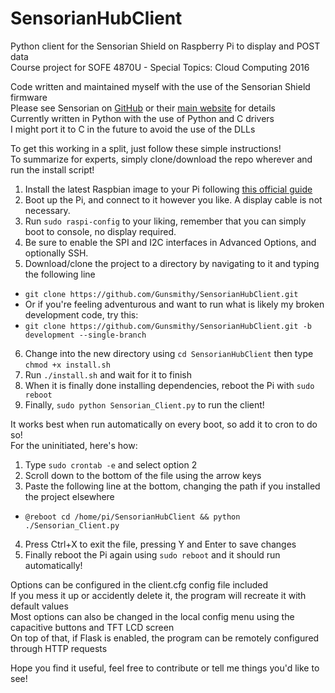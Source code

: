 # SensorianHubClient
Python client for the Sensorian Shield on Raspberry Pi to display and POST data  
Course project for SOFE 4870U - Special Topics: Cloud Computing 2016  

Code written and maintained myself with the use of the Sensorian Shield firmware  
Please see Sensorian on [GitHub](https://github.com/sensorian) or their [main website](http://sensorian.io/) for details  
Currently written in Python with the use of Python and C drivers  
I might port it to C in the future to avoid the use of the DLLs  

To get this working in a split, just follow these simple instructions!  
To summarize for experts, simply clone/download the repo wherever and run the install script!  

1. Install the latest Raspbian image to your Pi following [this official guide](https://www.raspberrypi.org/documentation/installation/installing-images/)  
2. Boot up the Pi, and connect to it however you like. A display cable is not necessary.  
3. Run `sudo raspi-config` to your liking, remember that you can simply boot to console, no display required.  
4. Be sure to enable the SPI and I2C interfaces in Advanced Options, and optionally SSH.   
5. Download/clone the project to a directory by navigating to it and typing the following line  
  * `git clone https://github.com/Gunsmithy/SensorianHubClient.git` 
  * Or if you're feeling adventurous and want to run what is likely my broken development code, try this:  
  * `git clone https://github.com/Gunsmithy/SensorianHubClient.git -b development --single-branch`
6. Change into the new directory using `cd SensorianHubClient` then type `chmod +x install.sh`  
7. Run `./install.sh` and wait for it to finish  
8. When it is finally done installing dependencies, reboot the Pi with `sudo reboot`  
9. Finally, `sudo python Sensorian_Client.py` to run the client!  

It works best when run automatically on every boot, so add it to cron to do so!  
For the uninitiated, here's how:  

1. Type `sudo crontab -e` and select option 2  
2. Scroll down to the bottom of the file using the arrow keys  
3. Paste the following line at the bottom, changing the path if you installed the project elsewhere  
  * `@reboot cd /home/pi/SensorianHubClient && python ./Sensorian_Client.py`  
4. Press Ctrl+X to exit the file, pressing Y and Enter to save changes  
5. Finally reboot the Pi again using `sudo reboot` and it should run automatically!  

Options can be configured in the client.cfg config file included  
If you mess it up or accidently delete it, the program will recreate it with default values  
Most options can also be changed in the local config menu using the capacitive buttons and TFT LCD screen  
On top of that, if Flask is enabled, the program can be remotely configured through HTTP requests  

Hope you find it useful, feel free to contribute or tell me things you'd like to see!